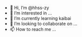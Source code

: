 - 👋 Hi, I’m @hhss-zy
- 👀 I’m interested in ...
- 🌱 I’m currently learning kaibai
- 💞️ I’m looking to collaborate on ...
- 📫 How to reach me ...

<!---
hhss-zy/hhss-zy is a ✨ special ✨ repository because its `README.md` (this file) appears on your GitHub profile.
You can click the Preview link to take a look at your changes.
--->
